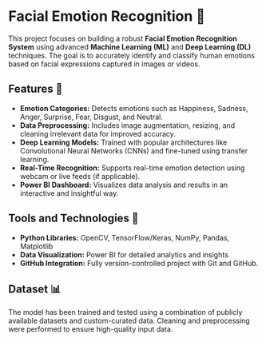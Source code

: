 # Facial Emotion Recognition 🌟

This project focuses on building a robust **Facial Emotion Recognition System** using advanced **Machine Learning (ML)** and **Deep Learning (DL)** techniques. The goal is to accurately identify and classify human emotions based on facial expressions captured in images or videos.

## Features 🚀

- **Emotion Categories:** Detects emotions such as Happiness, Sadness, Anger, Surprise, Fear, Disgust, and Neutral.
- **Data Preprocessing:** Includes image augmentation, resizing, and cleaning irrelevant data for improved accuracy.
- **Deep Learning Models:** Trained with popular architectures like Convolutional Neural Networks (CNNs) and fine-tuned using transfer learning.
- **Real-Time Recognition:** Supports real-time emotion detection using webcam or live feeds (if applicable).
- **Power BI Dashboard:** Visualizes data analysis and results in an interactive and insightful way.

## Tools and Technologies 🔧

- **Python Libraries:** OpenCV, TensorFlow/Keras, NumPy, Pandas, Matplotlib
- **Data Visualization:** Power BI for detailed analytics and insights
- **GitHub Integration:** Fully version-controlled project with Git and GitHub.

## Dataset 📊

The model has been trained and tested using a combination of publicly available datasets and custom-curated data. Cleaning and preprocessing were performed to ensure high-quality input data.

